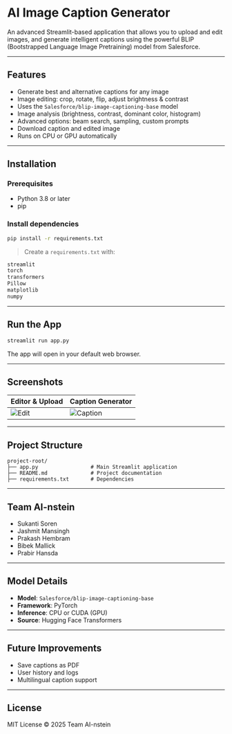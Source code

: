 
# AI Image Caption Generator

An advanced Streamlit-based application that allows you to upload and edit images, and generate intelligent captions using the powerful BLIP (Bootstrapped Language Image Pretraining) model from Salesforce.

---

## Features

- Generate best and alternative captions for any image
- Image editing: crop, rotate, flip, adjust brightness & contrast
- Uses the `Salesforce/blip-image-captioning-base` model
- Image analysis (brightness, contrast, dominant color, histogram)
- Advanced options: beam search, sampling, custom prompts
- Download caption and edited image
- Runs on CPU or GPU automatically

---

## Installation

### Prerequisites
- Python 3.8 or later
- pip

### Install dependencies
```bash
pip install -r requirements.txt
```

> Create a `requirements.txt` with:
```txt
streamlit
torch
transformers
Pillow
matplotlib
numpy
```

---

## Run the App
```bash
streamlit run app.py
```

The app will open in your default web browser.

---

## Screenshots

| Editor & Upload | Caption Generator |
|-----------------|-------------------|
| ![Edit](https://via.placeholder.com/300x200.png?text=Editor) | ![Caption](https://via.placeholder.com/300x200.png?text=Caption) |

---

## Project Structure

```
project-root/
├── app.py                 # Main Streamlit application
├── README.md              # Project documentation
├── requirements.txt       # Dependencies
```

---

## Team AI-nstein

- Sukanti Soren
- Jashmit Mansingh
- Prakash Hembram
- Bibek Mallick
- Prabir Hansda

---

## Model Details

- **Model**: `Salesforce/blip-image-captioning-base`
- **Framework**: PyTorch
- **Inference**: CPU or CUDA (GPU)
- **Source**: Hugging Face Transformers

---

## Future Improvements

- Save captions as PDF
- User history and logs
- Multilingual caption support

---

## License

MIT License © 2025 Team AI-nstein
